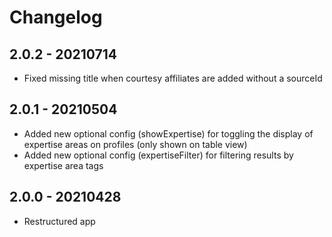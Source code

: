 # Changelog

## 2.0.2 - 20210714
* Fixed missing title when courtesy affiliates are added without a sourceId 

## 2.0.1 - 20210504
* Added new optional config (showExpertise) for toggling the display of expertise areas on profiles (only shown on table view)
* Added new optional config (expertiseFilter) for filtering results by expertise area tags

## 2.0.0 - 20210428
* Restructured app

